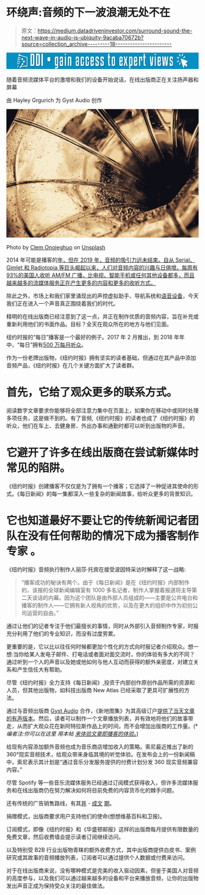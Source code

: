 # 环绕声:音频的下一波浪潮无处不在

> 原文：<https://medium.datadriveninvestor.com/surround-sound-the-next-wave-in-audio-is-ubiquity-9acaba70672b?source=collection_archive---------18----------------------->

[![](img/0006070f963758f8322ad58bbbba178d.png)](http://www.track.datadriveninvestor.com/1B9E)

随着音频流媒体平台的激增和我们的设备开始说话，在线出版商正在关注扬声器和屏幕

由 Hayley Grgurich 为 Gyst Audio 创作

![](img/a671031a99ce0a78ccc458c798936f6b.png)

Photo by [Clem Onojeghuo](https://unsplash.com/photos/Il92JPm4hl8?utm_source=unsplash&utm_medium=referral&utm_content=creditCopyText) on [Unsplash](https://unsplash.com/search/photos/speakers?utm_source=unsplash&utm_medium=referral&utm_content=creditCopyText)

2014 年可能是播客的[年，但在 2019 年，音频的吸引力远未结束。自从 Serial、Gimlet 和 Radiotopia 等巨头崛起以来，人们对音频内容的兴趣与日俱增。每周有 93%的美国人收听 AM/FM 广播，比电视、智能手机或任何其他设备都多，而且越来越多的流媒体服务正在产生更多的内容和更多的收听方式。](http://www.niemanlab.org/2018/12/podcasting-is-medias-slow-food-movement/)

除此之外，市场上和我们家里涌现出的声控虚拟助手、导航系统和[语音设备](https://www.businessinsider.com/ge-voice-activated-kitchen-hub-screen-for-above-stove-2019-1)，今天我们正在进入一个声音真正围绕着我们的时代。

精明的在线出版商已经注意到了这一点，并正在制作优质的音频内容，旨在补充或重新利用他们的书面作品。目标？全天在观众所在的地方与他们见面。

纽约时报的“每日”播客是一个最好的例子。2017 年 2 月推出，到 2018 年年中，“每日”拥有[500 万每月听众](https://www.adweek.com/digital/how-nyts-the-daily-grew-to-5-million-monthly-listeners-and-became-a-breakout-star/)。

作为一份老牌出版物，《纽约时报》拥有坚实的读者基础，但通过在其产品中添加音频产品，《纽约时报》在几个关键方面扩大了读者群。

# 首先，它给了观众更多的联系方式。

阅读数字文章要求你能够将全部注意力集中在页面上，如果你在移动中或同时处理多项任务，这是做不到的。有了音频,《纽约时报》的读者也成了《纽约时报》的听众，他们在车上、去健身房、外出办事和通勤时都可以听到出版物的声音。

# 它避开了许多在线出版商在尝试新媒体时常见的陷阱。

《纽约时报》创建播客不仅仅是为了拥有一个播客；它选择了一种促进其使命的形式。《每日新闻》的每一集都深入一些复杂的新闻故事，给听众更多的背景知识。

# 它也知道最好不要让它的传统新闻记者团队在没有任何帮助的情况下成为播客制作专家 **。**

《纽约时报》音频执行制作人丽莎·托宾在接受波因特采访时解释了这一战略:

> “播客成功的秘诀有两个。由于《每日新闻》是在《纽约时报》内部制作的，该报的全球新闻编辑室有 1000 多名记者，制作人掌握着报道将主导第二天谈话的内幕。因为这个团队是由外部人员组成的——主要是公共电台和播客的制作人——它拥有新人视角的优势，以及在更大的组织中作为初创公司运营的自由。”

通过让他们的记者专注于他们最擅长的事情，同时从外部引入音频制作专家，时报充分利用了他们的专业知识，而没有过度劳累。

更重要的是，它以比以往任何时候都更加个性化的方式向时报记者介绍观众。想一想:当你给某人发电子邮件、打电话或者面对面交流时，你的体验有多大的不同？通过听到一个人的声音以及她或他如何与他人互动而获得的额外亲密度，对建立关系和产生信任大有帮助。

尽管《纽约时报》全力支持《每日新闻》,投资于内部创作原创作品所需的资源和人员，但其他出版物，如科技出版商 New Atlas 已经采取了更具可扩展性的方法。

通过与音频出版商 [Gyst Audio](https://gystaudio.com/) 合作，《新地图集》为其高级订户[提供了当天文章的有声版本](https://newatlas.com/tag/newatlas-audio/)。然后，读者可以制作一个文章播放列表，并有效地将他们的故事带走，从而扩大观众花在新阿特拉斯作品上的时间，而不会增加出版商的工作量。(**编者注:你可以在这里* *用本帖* [*来体验文章即播客的体验。*)](https://app.gystaudio.com//blog)

给现有内容添加额外音频也成为音乐商店增加收入的策略。索尼最近推出了新的 360°现实音频技术，给观众带来身临其境的听觉体验。在发布会上的一份新闻稿中，索尼表示其计划是“通过音乐分发服务提供的付费计划分发 360 现实音频兼容内容。”

尽管 Spotify 等一些音乐流媒体服务已经通过订阅模式获得收入，但许多流媒体服务和在线出版商仍在努力解决如何将目前免费的内容货币化的棘手问题。

还有传统的广告销售路线，有其[井](https://www.theatlantic.com/ideas/archive/2018/12/post-advertising-future-media/578917/) - [成文](https://www.adweek.com/tv-video/how-publishers-can-compete-with-the-facebook-google-duopoly/) [期](https://slate.com/technology/2017/11/its-time-for-online-media-to-pivot-from-advertising.html)。

捐赠模式，出版商要求用户支持他们的使命(想想维基百科和卫报)。

订阅模式，即像《纽约时报》和《华盛顿邮报》这样的出版商每月提供有限数量的免费文章，然后收费墙会提示读者订阅继续访问。

以及特别受 B2B 行业出版物青睐的额外收费方式，其中出版商提供白皮书、案例研究或其故事的音频播放列表，订阅者可以通过提供个人数据或付费来访问。

对于在线出版商来说，没有哪种模式是完美的收入驱动因素，但鉴于美国人对音频的高度参与，以及我们可以通过越来越多的设备和平台来播放音频，让你的出版物发出声音正成为保持受众关注的最佳做法。